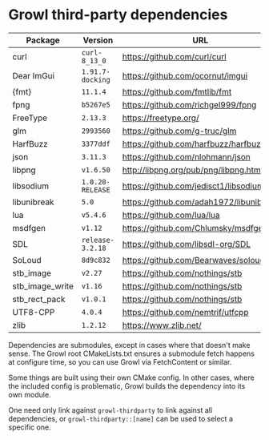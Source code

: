# Growl third-party dependencies

| Package         | Version          | URL                                     |
|-----------------|------------------|-----------------------------------------|
| curl            | `curl-8_13_0`    | https://github.com/curl/curl            |
| Dear ImGui      | `1.91.7-docking` | https://github.com/ocornut/imgui        |
| {fmt}           | `11.1.4`         | https://github.com/fmtlib/fmt           |
| fpng            | `b5267e5`        | https://github.com/richgel999/fpng      |
| FreeType        | `2.13.3`         | https://freetype.org/                   |
| glm             | `2993560`        | https://github.com/g-truc/glm           |
| HarfBuzz        | `3377ddf`        | https://github.com/harfbuzz/harfbuzz    |
| json            | `3.11.3`         | https://github.com/nlohmann/json        |
| libpng          | `v1.6.50`        | http://libpng.org/pub/png/libpng.html   |
| libsodium       | `1.0.20-RELEASE` | https://github.com/jedisct1/libsodium   |
| libunibreak     | `5.0`            | https://github.com/adah1972/libunibreak |
| lua             | `v5.4.6`         | https://github.com/lua/lua              |
| msdfgen         | `v1.12`          | https://github.com/Chlumsky/msdfgen/    |
| SDL             | `release-3.2.18` | https://github.com/libsdl-org/SDL       |
| SoLoud          | `8d9c832`        | https://github.com/Bearwaves/soloud     |
| stb_image       | `v2.27`          | https://github.com/nothings/stb         |
| stb_image_write | `v1.16`          | https://github.com/nothings/stb         |
| stb_rect_pack   | `v1.0.1`         | https://github.com/nothings/stb         |
| UTF8-CPP        | `4.0.4`          | https://github.com/nemtrif/utfcpp       |
| zlib            | `1.2.12`         | https://www.zlib.net/                   |

Dependencies are submodules, except in cases where that doesn't make sense.
The Growl root CMakeLists.txt ensures a submodule fetch happens at configure
time, so you can use Growl via FetchContent or similar.

Some things are built using their own CMake config. In other cases, where the
included config is problematic, Growl builds the dependency into its own module.

One need only link against `growl-thirdparty` to link against all dependencies,
or `growl-thirdparty::[name]` can be used to select a specific one.
